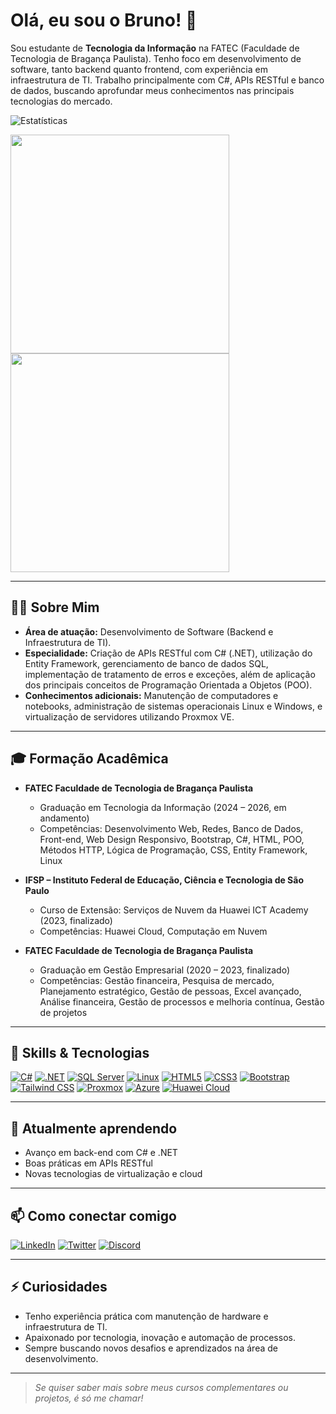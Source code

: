 # Olá, eu sou o Bruno! 👋

Sou estudante de **Tecnologia da Informação** na FATEC (Faculdade de Tecnologia de Bragança Paulista). Tenho foco em desenvolvimento de software, tanto backend quanto frontend, com experiência em infraestrutura de TI. Trabalho principalmente com C#, APIs RESTful e banco de dados, buscando aprofundar meus conhecimentos nas principais tecnologias do mercado.

<p>
  <img src="https://img.shields.io/badge/Estat%C3%ADsticas-23272A?style=for-the-badge&logo=github&logoColor=white" alt="Estatísticas" />
</p>

<p align="left">
    <img src="https://github-readme-stats.vercel.app/api?username=bsk-iT&show_icons=true&bg_color=23272A&title_color=FFFFFF&text_color=D3D3D3&icon_color=006AFF&hide_border=true&card_width=350" width="350"/>
    <img src="https://github-readme-stats.vercel.app/api/top-langs/?username=bsk-iT&layout=compact&card_width=350&bg_color=23272A&title_color=FFFFFF&text_color=D3D3D3&icon_color=006AFF&hide_border=true" width="350"/>
</p>

---

## 👨‍💻 Sobre Mim

- **Área de atuação:** Desenvolvimento de Software (Backend e Infraestrutura de TI).
- **Especialidade:** Criação de APIs RESTful com C# (.NET), utilização do Entity Framework, gerenciamento de banco de dados SQL, implementação de tratamento de erros e exceções, além de aplicação dos principais conceitos de Programação Orientada a Objetos (POO).
- **Conhecimentos adicionais:** Manutenção de computadores e notebooks, administração de sistemas operacionais Linux e Windows, e virtualização de servidores utilizando Proxmox VE.

---

## 🎓 Formação Acadêmica


- **FATEC Faculdade de Tecnologia de Bragança Paulista**
  - Graduação em Tecnologia da Informação (2024 – 2026, em andamento)
  - Competências: Desenvolvimento Web, Redes, Banco de Dados, Front-end, Web Design Responsivo, Bootstrap, C#, HTML, POO, Métodos HTTP, Lógica de Programação, CSS, Entity Framework, Linux

- **IFSP – Instituto Federal de Educação, Ciência e Tecnologia de São Paulo**
  - Curso de Extensão: Serviços de Nuvem da Huawei ICT Academy (2023, finalizado)
  - Competências: Huawei Cloud, Computação em Nuvem

- **FATEC Faculdade de Tecnologia de Bragança Paulista**
  - Graduação em Gestão Empresarial (2020 – 2023, finalizado)
  - Competências: Gestão financeira, Pesquisa de mercado, Planejamento estratégico, Gestão de pessoas, Excel avançado, Análise financeira, Gestão de processos e melhoria contínua, Gestão de projetos

---

## 🚀 Skills & Tecnologias

<p align="left">
  <a href="https://learn.microsoft.com/dotnet/csharp/" target="_blank"><img src="https://img.shields.io/badge/C%23-239120?style=for-the-badge&logo=c-sharp&logoColor=white" alt="C#" /></a>
  <a href="https://dotnet.microsoft.com/" target="_blank"><img src="https://img.shields.io/badge/.NET-512BD4?style=for-the-badge&logo=dotnet&logoColor=white" alt=".NET" /></a>
  <a href="https://www.microsoft.com/sql-server" target="_blank"><img src="https://img.shields.io/badge/SQL%20Server-CC2927?style=for-the-badge&logo=microsoftsqlserver&logoColor=white" alt="SQL Server" /></a>
  <a href="https://www.linux.org/" target="_blank"><img src="https://img.shields.io/badge/Linux-FCC624?style=for-the-badge&logo=linux&logoColor=black" alt="Linux" /></a>
  <a href="https://www.w3schools.com/html/" target="_blank"><img src="https://img.shields.io/badge/HTML5-E34F26?style=for-the-badge&logo=html5&logoColor=white" alt="HTML5" /></a>
  <a href="https://www.w3schools.com/css/" target="_blank"><img src="https://img.shields.io/badge/CSS3-1572B6?style=for-the-badge&logo=css3&logoColor=white" alt="CSS3" /></a>
  <a href="https://getbootstrap.com/" target="_blank"><img src="https://img.shields.io/badge/Bootstrap-7952B3?style=for-the-badge&logo=bootstrap&logoColor=white" alt="Bootstrap" /></a>
  <a href="https://tailwindcss.com/" target="_blank"><img src="https://img.shields.io/badge/Tailwind%20CSS-06B6D4?style=for-the-badge&logo=tailwindcss&logoColor=white" alt="Tailwind CSS" /></a>
  <a href="https://www.proxmox.com/" target="_blank"><img src="https://img.shields.io/badge/Proxmox-E57000?style=for-the-badge&logo=proxmox&logoColor=white" alt="Proxmox" /></a>
  <a href="https://azure.microsoft.com/" target="_blank"><img src="https://img.shields.io/badge/Azure-0078D4?style=for-the-badge&logo=microsoftazure&logoColor=white" alt="Azure" /></a>
  <a href="https://www.huaweicloud.com/intl/en-us/" target="_blank"><img src="https://img.shields.io/badge/Huawei%20Cloud-FF0000?style=for-the-badge&logo=huawei&logoColor=white" alt="Huawei Cloud" /></a>
</p>

---

## 🌱 Atualmente aprendendo

- Avanço em back-end com C# e .NET
- Boas práticas em APIs RESTful
- Novas tecnologias de virtualização e cloud

---

## 📫 Como conectar comigo

<p align="left">
  <a href="https://www.linkedin.com/in/brunocuberoti" target="_blank"><img src="https://img.shields.io/badge/LinkedIn-0A66C2?style=for-the-badge&logo=linkedin&logoColor=white" alt="LinkedIn" /></a>
  <a href="https://twitter.com/brunOcuberO" target="_blank"><img src="https://img.shields.io/badge/Twitter-1DA1F2?style=for-the-badge&logo=twitter&logoColor=white" alt="Twitter" /></a>
  <a href="https://discord.com/users/249617847586652170" target="_blank"><img src="https://img.shields.io/badge/Discord-5865F2?style=for-the-badge&logo=discord&logoColor=white" alt="Discord" /></a>
</p>

---

## ⚡ Curiosidades

- Tenho experiência prática com manutenção de hardware e infraestrutura de TI.
- Apaixonado por tecnologia, inovação e automação de processos.
- Sempre buscando novos desafios e aprendizados na área de desenvolvimento.

---

> *Se quiser saber mais sobre meus cursos complementares ou projetos, é só me chamar!*
